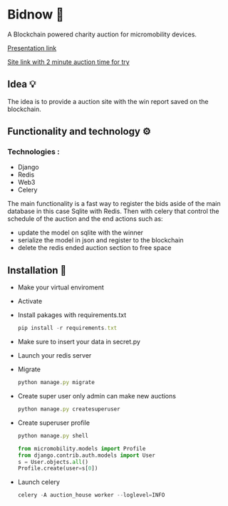 # Bidnow 🔨 
A Blockchain powered charity auction for micromobility devices.

[Presentation link](https://www.canva.com/design/DAFZ0C5fHko/RoesW9ONoY4EHaFwKnIrpw/view?utm_content=DAFZ0C5fHko&utm_campaign=designshare&utm_medium=link&utm_source=publishsharelink)

[Site link with 2 minute auction time for try](http://35.157.207.149:8000)
## Idea 💡
The idea is to provide a auction site with the win
report saved on the blockchain. 

## Functionality and technology ⚙️

### Technologies :
- Django 
- Redis
- Web3
- Celery

The main functionality is a fast way to register the
bids aside of the main database in this case Sqlite
with Redis. Then with celery that control the schedule
of the auction and the end actions such as:
- update the model on sqlite with the winner
- serialize the model in json and register to the blockchain 
- delete the redis ended auction section to free space

## Installation 🔧

 - Make your virtual enviroment
 
 - Activate
 
 - Install pakages with requirements.txt
 
   ```js
   pip install -r requirements.txt
   ```
 - Make sure to insert your data in secret.py
 - Launch your redis server
 
 - Migrate
 
    ```js
   python manage.py migrate
   ```
 - Create super user only admin can make new auctions
 
   ```js
   python manage.py createsuperuser
   ```
 - Create superuser profile
 
    ```js
   python manage.py shell
   ```
   ```py
   from micromobility.models import Profile
   from django.contrib.auth.models import User
   s = User.objects.all()
   Profile.create(user=s[0])
   ``` 
 - Launch celery 
 
   ```js
   celery -A auction_house worker --loglevel=INFO
   ```
